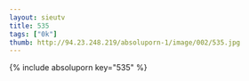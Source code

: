 ```yaml
--- 
layout: sieutv
title: 535
tags: ["0k"]
thumb: http://94.23.248.219/absoluporn-1/image/002/535.jpg
---
```

{% include absoluporn key="535" %} 
